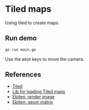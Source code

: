 # Tiled maps

Using tiled to create maps. 

## Run demo

```bash
go run main.go
```

Use the `WASD` keys to move the camera.

## References

- [Tiled](https://www.mapeditor.org/)
- [Lib for loading Tiled maps](https://github.com/lafriks/go-tiled)
- [Ebiten: render image](https://ebitengine.org/en/tour/image.html)
- [Ebiten: geom matrix](https://ebitengine.org/en/tour/geom.html)
